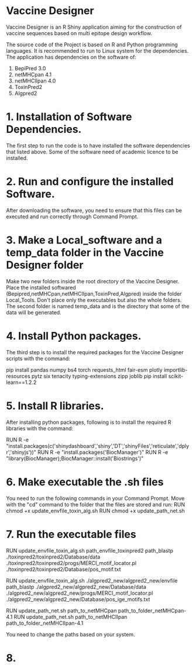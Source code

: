 # Vaccine Designer
Vaccine Designer is an R Shiny application aiming for the construction of vaccine sequences  based on multi epitope design workflow.

The source code of the Project is based on R and Python programming languages. It is recommended to run to Linux system for the dependencies. 
The application has dependencies on the software of:
1) BepiPred 3.0
2) netMHCpan 4.1
3) netMHCIIpan 4.0
4) ToxinPred2
5) Algpred2

# 1. Installation of Software Dependencies.
The first step to run the code is to have installed the software dependencies that listed above. Some of the software need of academic licence to be installed.

# 2. Run and configure the installed Software.
After downloading the software, you need to ensure that this files can be executed and run correctly through Command Prompt.

# 3. Make a Local_software and a temp_data folder in the Vaccine Designer folder
Make two new folders inside the root directory of the Vaccine Designer. Place the installed softwared (Bepipred,netMHCpan,netMHCIIpan,ToxinPred,Algpred) inside the folder Local_Tools. Don't place only the executables but also the whole folders. 
The second folder is named temp_data and is the directory that some of the data will be generated.

# 4. Install Python packages.
The third step is to install the required packages for the Vaccine Designer scripts with the command:

pip install pandas numpy bs4 torch requests_html fair-esm plotly importlib-resources pytz six tenacity typing-extensions zipp joblib 
pip install scikit-learn==1.2.2

# 5. Install R libraries.
After installing python packages, following is to install the required R libraries with the command:

RUN R -e "install.packages(c('shinydashboard','shiny','DT','shinyFiles','reticulate','dplyr','shinyjs'))"
RUN R -e "install.packages('BiocManager')"
RUN R -e "library(BiocManager);BiocManager::install('Biostrings')"

# 6. Make executable the .sh files
You need to run the following commands in your Command Prompt. Move with the "cd" command to the folder that the files are stored and run:
RUN chmod +x update_envfile_toxin_alg.sh
RUN chmod +x update_path_net.sh

# 7. Run the executable files

RUN update_envfile_toxin_alg.sh path_envfile_toxinpred2 path_blastp ./toxinpred2/toxinpred2/Database/data ./toxinpred2/toxinpred2/progs/MERCI_motif_locator.pl ./toxinpred2/toxinpred2/Database/pos_motif.txt

RUN update_envfile_toxin_alg.sh ./algpred2_new/algpred2_new/envfile path_blastp ./algpred2_new/algpred2_new/Database/data ./algpred2_new/algpred2_new/progs/MERCI_motif_locator.pl ./algpred2_new/algpred2_new/Database/pos_ige_motifs.txt

RUN update_path_net.sh path_to_netMHCpan path_to_folder_netMHCpan-4.1
RUN update_path_net.sh path_to_netMHCIIpan path_to_folder_netMHCIIpan-4.1

You need to change the paths based on your system.

# 8. 




